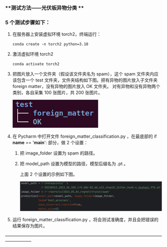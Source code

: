 ### **测试方法——光伏板异物分类 **



### 5 个测试步骤如下：

1. 在服务器上安装虚拟环境 torch2，终端运行：

   ```
   conda create -n torch2 python=3.10
   ```

   

2. 激活虚拟环境 torch2

   

   ```
   conda activate torch2
   ```

   

3. 把图片放入一个文件夹（假设该文件夹名为 spam），这个 spam 文件夹内应该包含一个 test 文件夹，文件夹结构如下图。把有异物的图片放入子文件夹 foreign matter，没有异物的图片放入 OK 文件夹。 对有异物和没有异物两个类别，各自采集 100 张图片，共 200 张图片。

   ![image-20230523193446984](assets/image-20230523193446984.png)

4. 在 Pycharm 中打开文件 foreign_matter_classification.py ，在最底部的 if __name__ == '__main__': 部分，做 2 个设置：

   1. 把 image_folder 设置为 spam 的路径。

   2. 把 model_path 设置为模型的路径，模型后缀名为 .pt 。

      上面 2 个设置的示例如下图。

      ![image-20230523194618874](assets/image-20230523194618874.png)

5. 运行 foreign_matter_classification.py ，将会测试准确度，并且会把错误的结果保存为图片。



——————————————————————————————————————————

